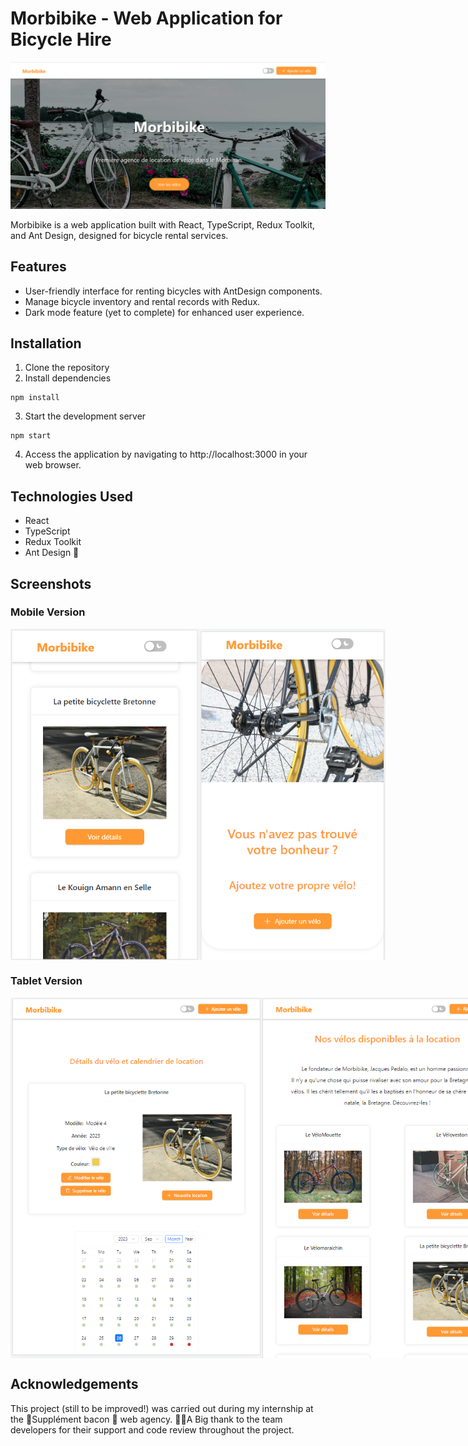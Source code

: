 # Morbibike - Web Application for Bicycle Hire

![Morbibike Landingpage](./screenshots/landing%20page%20-%20VD.png)

Morbibike is a web application built with React, TypeScript, Redux Toolkit, and Ant Design, designed for bicycle rental services.

## Features

- User-friendly interface for renting bicycles with AntDesign components.
- Manage bicycle inventory and rental records with Redux.
- Dark mode feature (yet to complete) for enhanced user experience.

## Installation

1. Clone the repository
2. Install dependencies

```
npm install
```

3. Start the development server

```
npm start
```

4. Access the application by navigating to http://localhost:3000 in your web browser.

## Technologies Used

- React
- TypeScript
- Redux Toolkit
- Ant Design 🐜

## Screenshots

### Mobile Version

<div style="display: flex; justify-content: space-between;">
<img src="./screenshots/bikelist%20-%20VM.png" alt="Morbibike Landingpage - bike list" width="300" />
<img src="./screenshots/addbike - VM.png" alt="Morbibike Landingpage - add bike" width="300" />
</div>

### Tablet Version

<div style="display: flex; justify-content: space-between;">
<img src="./screenshots/bikedetail - VT.png" alt="Morbibike bike detail" width="400" />
<img src="./screenshots/bikelist - VT.png" alt="Morbibike bike list" width="400" />
</div>

## Acknowledgements

This project (still to be improved!) was carried out during my internship at the 🥓Supplément bacon 🥓 web agency.
👏🏻A Big thank to the team developers for their support and code review throughout the project.
